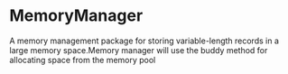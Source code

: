 # MemoryManager
A memory management package for storing variable-length records in a large memory space.Memory manager will use the buddy method for allocating space from the memory pool
